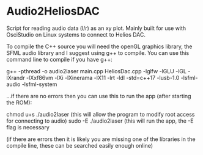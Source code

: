 # Audio2HeliosDAC
Script for reading audio data (l/r) as an xy plot. Mainly built for use with OsciStudio on Linux systems to connect to Helios DAC. 

To compile the C++ source you will need the openGL graphics library, the SFML audio library and I suggest using g++ to compile. You can use this command line to compile if you have g++:

g++ -pthread -o audio2laser main.cpp HeliosDac.cpp -lglfw -lGLU -lGL -lXrandr -lXxf86vm -lXi -lXinerama -lX11 -lrt -ldl -std=c++17 -lusb-1.0 -lsfml-audio -lsfml-system

...if there are no errors then you can use this to run the app (after starting the ROM):

chmod u+s ./audio2laser (this will allow the program to modify root access for connecting to audio)
sudo -E ./audio2laser   (this will run the app, the -E flag is necessary

(if there are errors then it is likely you are missing one of the libraries in the compile line, these can be searched easily enough online)
